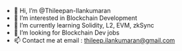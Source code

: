 - 👋 Hi, I’m @Thileepan-Ilankumaran
- 👀 I’m interested in Blockchain Development
- 🌱 I’m currently learning Solidity, L2, EVM, zkSync
- 💞️ I’m looking for Blockchain Dev jobs
- 📫 Contact me at email : thileep.ilankumaran@gmail.com

<!---
Thileepan-Ilankumaran/Thileepan-Ilankumaran is a ✨ special ✨ repository because its `README.md` (this file) appears on your GitHub profile.
You can click the Preview link to take a look at your changes.
--->
